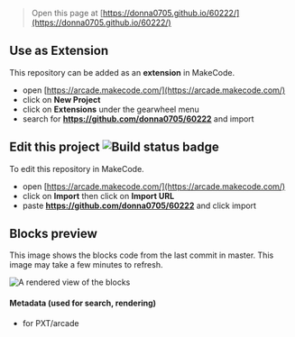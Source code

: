  


> Open this page at [https://donna0705.github.io/60222/](https://donna0705.github.io/60222/)

## Use as Extension

This repository can be added as an **extension** in MakeCode.

* open [https://arcade.makecode.com/](https://arcade.makecode.com/)
* click on **New Project**
* click on **Extensions** under the gearwheel menu
* search for **https://github.com/donna0705/60222** and import

## Edit this project ![Build status badge](https://github.com/donna0705/60222/workflows/MakeCode/badge.svg)

To edit this repository in MakeCode.

* open [https://arcade.makecode.com/](https://arcade.makecode.com/)
* click on **Import** then click on **Import URL**
* paste **https://github.com/donna0705/60222** and click import

## Blocks preview

This image shows the blocks code from the last commit in master.
This image may take a few minutes to refresh.

![A rendered view of the blocks](https://github.com/donna0705/60222/raw/master/.github/makecode/blocks.png)

#### Metadata (used for search, rendering)

* for PXT/arcade
<script src="https://makecode.com/gh-pages-embed.js"></script><script>makeCodeRender("{{ site.makecode.home_url }}", "{{ site.github.owner_name }}/{{ site.github.repository_name }}");</script>
